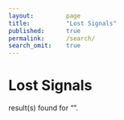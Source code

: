 ```yaml
---
layout:         page
title:          "Lost Signals"
published:      true
permalink:      /search/
search_omit:    true
---
```

# Lost Signals
<!-- Search results placeholder -->
<p data-search-found>
  <span data-search-found-count></span> result(s) found for &ldquo;<span data-search-found-term></span>&rdquo;.
</p>
<div data-search-results></div>

<!-- Search result template -->
<script type="text/x-template" id="search-result">
  <div>
    <p><a href="##Url##">##Title##</a></p>
    <p##Excerpt##</p>
  </div>
</script>

<!-- jQuery - required but can be moved to the <head> -->
<script src="//ajax.googleapis.com/ajax/libs/jquery/1.10.2/jquery.min.js"></script>

<!-- Search script - Must appear after template -->
  <script src="/assets/js/search.js"></script>
